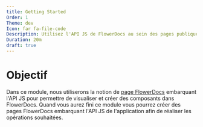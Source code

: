 ```yaml
---
title: Getting Started
Order: 1
Theme: dev
Icon: far fa-file-code
Description: Utilisez l'API JS de FlowerDocs au sein des pages publiques ou privées de FlowerDocs
Duration: 20m
draft: true
---
```


# Objectif

Dans ce module, nous utiliserons la notion de [page FlowerDocs](broken-link.md) embarquant l'API JS pour permettre de visualiser et créer des composants dans FlowerDocs.
Quand vous aurez fini ce module vous pourrez créer des pages FlowerDocs embarquant l'API JS de l'application afin de réaliser les opérations souhaitées.